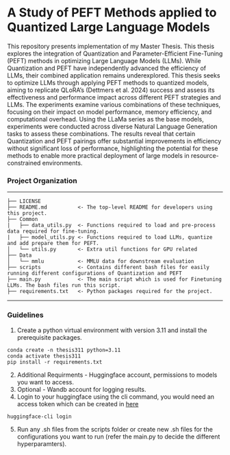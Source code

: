 # A Study of PEFT Methods applied to Quantized Large Language Models
This repository presents implementation of my Master Thesis. This thesis explores the integration of Quantization and Parameter-Efficient Fine-Tuning (PEFT) methods in optimizing Large Language Models (LLMs). While Quantization and PEFT have independently advanced the efficiency of LLMs, their combined application remains underexplored. This thesis seeks to optimize LLMs through applying PEFT methods to quantized models, aiming to replicate QLoRA’s (Dettmers et al. 2024) success and assess its effectiveness and performance impact across different PEFT strategies and LLMs. The experiments examine various combinations of these techniques, focusing on their impact on model performance, memory efficiency, and computational overhead. Using the LLaMa series as the base models, experiments were conducted across diverse Natural Language Generation tasks to assess these combinations. The results reveal that certain Quantization and PEFT pairings offer substantial improvements in efficiency without significant loss of performance, highlighting the potential for these methods to enable more practical deployment of large models in resource-constrained environments.

### Project Organization
------------

    ├── LICENSE
    ├── README.md          <- The top-level README for developers using this project.
    ├── Common
    |   ├── data_utils.py  <- Functions required to load and pre-process data required for fine-tuning.
    |   ├── model_utils.py <- Functions required to load LLMs, quantize and add prepare them for PEFT.
    │   └── utils.py       <- Extra util functions for GPU related
    ├── Data
    │   └── mmlu           <- MMLU data for downstream evaluation
    ├── scripts            <- Contains different bash files for easily running different configurations of Quantization and PEFT
    ├── main.py            <- The main script which is used for Finetuning LLMs. The bash files run this script.
    ├── requirements.txt   <- Python packages required for the project.
------------


### Guidelines
1. Create a python virtual environment with version 3.11 and install the prerequisite packages.
```
conda create -n thesis311 python=3.11
conda activate thesis311
pip install -r requirements.txt
```
2. Additional Requirments - Huggingface account, permissions to models you want to access. 
3. Optional - Wandb account for logging results.
4. Login to your huggingface using the cli command, you would need an access token which can be created in [here](https://huggingface.co/settings/tokens)
```
huggingface-cli login
```
5. Run any .sh files from the scripts folder or create new .sh files for the configurations you want to run (refer the main.py to decide the different hyperparamters). 
